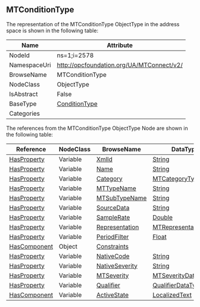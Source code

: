 <!-- objecttype -->
## MTConditionType
  
<!-- end of text -->
The representation of the MTConditionType ObjectType in the address space is shown in the following table:  

|Name|Attribute|
|---|---|
|NodeId|ns=1;i=2578|
|NamespaceUri|http://opcfoundation.org/UA/MTConnect/v2/|
|BrowseName|MTConditionType|
|NodeClass|ObjectType|
|IsAbstract|False|
|BaseType|[ConditionType](../../../Core/ObjectTypes/ConditionType/readme.md)|
|Categories||

The references from the MTConditionType ObjectType Node are shown in the following table:  

|Reference|NodeClass|BrowseName|DataType|TypeDefinition|ModellingRule|
|---|---|---|---|---|---|
|[HasProperty](../../../Core/ReferenceTypes/HasProperty/readme.md)|Variable|[XmlId](#XmlId)|[String](../../../Core/DataTypes/String/readme.md)|[PropertyType](../../../Core/VariableTypes/PropertyType/readme.md)|[Mandatory](../../../Core/Objects/Mandatory/readme.md)|
|[HasProperty](../../../Core/ReferenceTypes/HasProperty/readme.md)|Variable|[Name](#Name)|[String](../../../Core/DataTypes/String/readme.md)|[PropertyType](../../../Core/VariableTypes/PropertyType/readme.md)|[Optional](../../../Core/Objects/Optional/readme.md)|
|[HasProperty](../../../Core/ReferenceTypes/HasProperty/readme.md)|Variable|[Category](#Category)|[MTCategoryType](../../DataTypes/MTCategoryType/readme.md)|[PropertyType](../../../Core/VariableTypes/PropertyType/readme.md)|[Mandatory](../../../Core/Objects/Mandatory/readme.md)|
|[HasProperty](../../../Core/ReferenceTypes/HasProperty/readme.md)|Variable|[MTTypeName](#MTTypeName)|[String](../../../Core/DataTypes/String/readme.md)|[PropertyType](../../../Core/VariableTypes/PropertyType/readme.md)|[Mandatory](../../../Core/Objects/Mandatory/readme.md)|
|[HasProperty](../../../Core/ReferenceTypes/HasProperty/readme.md)|Variable|[MTSubTypeName](#MTSubTypeName)|[String](../../../Core/DataTypes/String/readme.md)|[PropertyType](../../../Core/VariableTypes/PropertyType/readme.md)|[Optional](../../../Core/Objects/Optional/readme.md)|
|[HasProperty](../../../Core/ReferenceTypes/HasProperty/readme.md)|Variable|[SourceData](#SourceData)|[String](../../../Core/DataTypes/String/readme.md)|[PropertyType](../../../Core/VariableTypes/PropertyType/readme.md)|[Optional](../../../Core/Objects/Optional/readme.md)|
|[HasProperty](../../../Core/ReferenceTypes/HasProperty/readme.md)|Variable|[SampleRate](#SampleRate)|[Double](../../../Core/DataTypes/Double/readme.md)|[PropertyType](../../../Core/VariableTypes/PropertyType/readme.md)|[Optional](../../../Core/Objects/Optional/readme.md)|
|[HasProperty](../../../Core/ReferenceTypes/HasProperty/readme.md)|Variable|[Representation](#Representation)|[MTRepresentationType](../../DataTypes/MTRepresentationType/readme.md)|[PropertyType](../../../Core/VariableTypes/PropertyType/readme.md)|[Optional](../../../Core/Objects/Optional/readme.md)|
|[HasProperty](../../../Core/ReferenceTypes/HasProperty/readme.md)|Variable|[PeriodFilter](#PeriodFilter)|[Float](../../../Core/DataTypes/Float/readme.md)|[PropertyType](../../../Core/VariableTypes/PropertyType/readme.md)|[Optional](../../../Core/Objects/Optional/readme.md)|
|[HasComponent](../../../Core/ReferenceTypes/HasComponent/readme.md)|Object|[Constraints](#Constraints)||[MTConstraintType](../../ObjectTypes/MTConstraintType/readme.md)|[Optional](../../../Core/Objects/Optional/readme.md)|
|[HasProperty](../../../Core/ReferenceTypes/HasProperty/readme.md)|Variable|[NativeCode](#NativeCode)|[String](../../../Core/DataTypes/String/readme.md)|[PropertyType](../../../Core/VariableTypes/PropertyType/readme.md)|[Optional](../../../Core/Objects/Optional/readme.md)|
|[HasProperty](../../../Core/ReferenceTypes/HasProperty/readme.md)|Variable|[NativeSeverity](#NativeSeverity)|[String](../../../Core/DataTypes/String/readme.md)|[PropertyType](../../../Core/VariableTypes/PropertyType/readme.md)|[Optional](../../../Core/Objects/Optional/readme.md)|
|[HasProperty](../../../Core/ReferenceTypes/HasProperty/readme.md)|Variable|[MTSeverity](#MTSeverity)|[MTSeverityDataType](../../DataTypes/MTSeverityDataType/readme.md)|[PropertyType](../../../Core/VariableTypes/PropertyType/readme.md)|[Mandatory](../../../Core/Objects/Mandatory/readme.md)|
|[HasProperty](../../../Core/ReferenceTypes/HasProperty/readme.md)|Variable|[Qualifier](#Qualifier)|[QualifierDataType](../../DataTypes/QualifierDataType/readme.md)|[PropertyType](../../../Core/VariableTypes/PropertyType/readme.md)|[Optional](../../../Core/Objects/Optional/readme.md)|
|[HasComponent](../../../Core/ReferenceTypes/HasComponent/readme.md)|Variable|[ActiveState](#ActiveState)|[LocalizedText](../../../Core/DataTypes/LocalizedText/readme.md)|[TwoStateVariableType](../../../Core/VariableTypes/TwoStateVariableType/readme.md)|[Mandatory](../../../Core/Objects/Mandatory/readme.md)|



